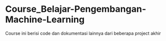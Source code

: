 # Course_Belajar-Pengembangan-Machine-Learning
Course ini berisi code dan dokumentasi lainnya dari beberapa project akhir 
